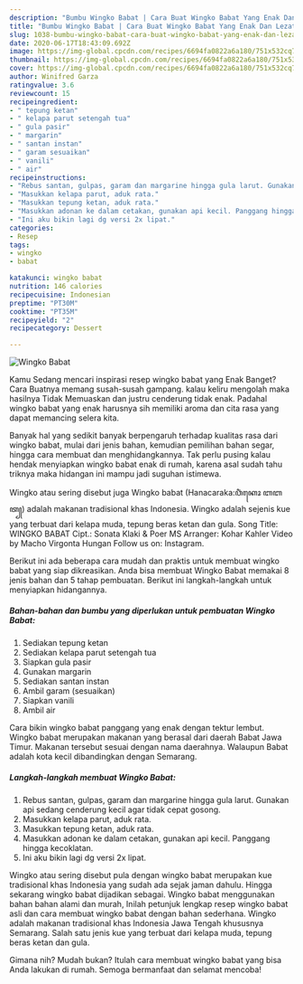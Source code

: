 ```yaml
---
description: "Bumbu Wingko Babat | Cara Buat Wingko Babat Yang Enak Dan Lezat"
title: "Bumbu Wingko Babat | Cara Buat Wingko Babat Yang Enak Dan Lezat"
slug: 1038-bumbu-wingko-babat-cara-buat-wingko-babat-yang-enak-dan-lezat
date: 2020-06-17T18:43:09.692Z
image: https://img-global.cpcdn.com/recipes/6694fa0822a6a180/751x532cq70/wingko-babat-foto-resep-utama.jpg
thumbnail: https://img-global.cpcdn.com/recipes/6694fa0822a6a180/751x532cq70/wingko-babat-foto-resep-utama.jpg
cover: https://img-global.cpcdn.com/recipes/6694fa0822a6a180/751x532cq70/wingko-babat-foto-resep-utama.jpg
author: Winifred Garza
ratingvalue: 3.6
reviewcount: 15
recipeingredient:
- " tepung ketan"
- " kelapa parut setengah tua"
- " gula pasir"
- " margarin"
- " santan instan"
- " garam sesuaikan"
- " vanili"
- " air"
recipeinstructions:
- "Rebus santan, gulpas, garam dan margarine hingga gula larut. Gunakan api sedang cenderung kecil agar tidak cepat gosong."
- "Masukkan kelapa parut, aduk rata."
- "Masukkan tepung ketan, aduk rata."
- "Masukkan adonan ke dalam cetakan, gunakan api kecil. Panggang hingga kecoklatan."
- "Ini aku bikin lagi dg versi 2x lipat."
categories:
- Resep
tags:
- wingko
- babat

katakunci: wingko babat 
nutrition: 146 calories
recipecuisine: Indonesian
preptime: "PT30M"
cooktime: "PT35M"
recipeyield: "2"
recipecategory: Dessert

---
```



![Wingko Babat](https://img-global.cpcdn.com/recipes/6694fa0822a6a180/751x532cq70/wingko-babat-foto-resep-utama.jpg)

Kamu Sedang mencari inspirasi resep wingko babat yang Enak Banget? Cara Buatnya memang susah-susah gampang. kalau keliru mengolah maka hasilnya Tidak Memuaskan dan justru cenderung tidak enak. Padahal wingko babat yang enak harusnya sih memiliki aroma dan cita rasa yang dapat memancing selera kita.

Banyak hal yang sedikit banyak berpengaruh terhadap kualitas rasa dari wingko babat, mulai dari jenis bahan, kemudian pemilihan bahan segar, hingga cara membuat dan menghidangkannya. Tak perlu pusing kalau hendak menyiapkan wingko babat enak di rumah, karena asal sudah tahu triknya maka hidangan ini mampu jadi suguhan istimewa.

Wingko atau sering disebut juga Wingko babat (Hanacaraka:ꦮꦶꦁꦏꦺꦴ ꦧꦧꦠ꧀) adalah makanan tradisional khas Indonesia. Wingko adalah sejenis kue yang terbuat dari kelapa muda, tepung beras ketan dan gula. Song Title: WINGKO BABAT Cipt.: Sonata Klaki &amp; Poer MS Arranger: Kohar Kahler Video by Macho Virgonta Hungan Follow us on: Instagram.


Berikut ini ada beberapa cara mudah dan praktis untuk membuat wingko babat yang siap dikreasikan. Anda bisa membuat Wingko Babat memakai 8 jenis bahan dan 5 tahap pembuatan. Berikut ini langkah-langkah untuk menyiapkan hidangannya.

<!--inarticleads1-->

##### Bahan-bahan dan bumbu yang diperlukan untuk pembuatan Wingko Babat:

1. Sediakan  tepung ketan
1. Sediakan  kelapa parut setengah tua
1. Siapkan  gula pasir
1. Gunakan  margarin
1. Sediakan  santan instan
1. Ambil  garam (sesuaikan)
1. Siapkan  vanili
1. Ambil  air


Cara bikin wingko babat panggang yang enak dengan tektur lembut. Wingko babat merupakan makanan yang berasal dari daerah Babat Jawa Timur. Makanan tersebut sesuai dengan nama daerahnya. Walaupun Babat adalah kota kecil dibandingkan dengan Semarang. 

<!--inarticleads2-->

##### Langkah-langkah membuat Wingko Babat:

1. Rebus santan, gulpas, garam dan margarine hingga gula larut. Gunakan api sedang cenderung kecil agar tidak cepat gosong.
1. Masukkan kelapa parut, aduk rata.
1. Masukkan tepung ketan, aduk rata.
1. Masukkan adonan ke dalam cetakan, gunakan api kecil. Panggang hingga kecoklatan.
1. Ini aku bikin lagi dg versi 2x lipat.


Wingko atau sering disebut pula dengan wingko babat merupakan kue tradisional khas Indonesia yang sudah ada sejak jaman dahulu. Hingga sekarang wingko babat dijadikan sebagai. Wingko babat menggunakan bahan bahan alami dan murah, Inilah petunjuk lengkap resep wingko babat asli dan cara membuat wingko babat dengan bahan sederhana. Wingko adalah makanan tradisional khas Indonesia Jawa Tengah khususnya Semarang. Salah satu jenis kue yang terbuat dari kelapa muda, tepung beras ketan dan gula. 

Gimana nih? Mudah bukan? Itulah cara membuat wingko babat yang bisa Anda lakukan di rumah. Semoga bermanfaat dan selamat mencoba!
